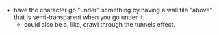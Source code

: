 
 - have the character go "under" something by having a wall tile "above" that is semi-transparent when you go under it. 
    - could also be a, like, crawl through the tunnels effect.
